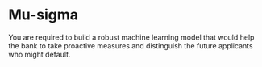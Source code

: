 # Mu-sigma
You are required to build a robust machine learning model that would help the bank to take proactive measures and distinguish the future applicants who might default.
